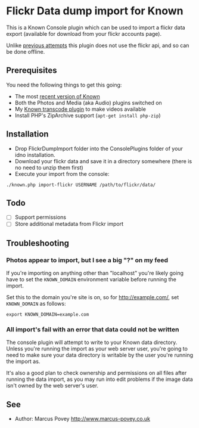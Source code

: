 Flickr Data dump import for Known 
=================================

This is a Known Console plugin which can be used to import a flickr data export (available for download from your flickr accounts page).

Unlike [previous attempts](https://github.com/mapkyca/KnownFlickrImport) this plugin does not use the flickr api, and so can be done offline.

## Prerequisites

You need the following things to get this going:

* The most [recent version of Known](https://www.marcus-povey.co.uk/known/)
* Both the Photos and Media (aka Audio) plugins switched on
* My [Known transcode plugin](https://github.com/mapkyca/KnownVideoTranscode) to make videos available
* Install PHP's ZipArchive support (```apt-get install php-zip```)

## Installation

* Drop FlickrDumpImport folder into the ConsolePlugins folder of your idno installation.
* Download your flickr data and save it in a directory somewhere (there is no need to unzip them first)
* Execute your import from the console:

```
./known.php import-flickr USERNAME /path/to/flickr/data/
```
## Todo

* [ ] Support permissions 
* [ ] Store additional metadata from Flickr import

## Troubleshooting

### Photos appear to import, but I see a big "?" on my feed

If you're importing on anything other than "localhost" you're likely going have to set the ```KNOWN_DOMAIN``` environment variable before running the import.

Set this to the domain you're site is on, so for http://example.com/, set ```KNOWN_DOMAIN``` as follows:

```
export KNOWN_DOMAIN=example.com
```

### All import's fail with an error that data could not be written

The console plugin will attempt to write to your Known data directory. Unless you're running the import as your web server user, you're going to need to make sure your data directory is writable by the user you're running the import as.

It's also a good plan to check ownership and permissions on all files after running the data import, as you may run into edit problems if the image data isn't owned by the web server's user.


## See
 * Author: Marcus Povey <http://www.marcus-povey.co.uk> 

